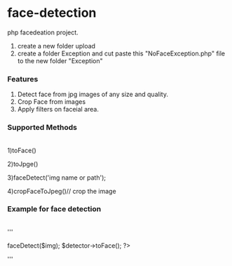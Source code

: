 # face-detection
php facedeation project.

1) create a new folder upload
2) create a folder Exception and cut paste this "NoFaceException.php" file to the new folder "Exception"


<b><h3>Features</h3></b>  
1. Detect face from jpg images of any size and quality.  
2. Crop Face from images   
3. Apply filters on faceial area.  

<b><h3>Supported Methods</h3></b>  
1)toFace()

2)toJpge()

3)faceDetect('img name or path');

4)cropFaceToJpeg()// crop the image 





<b><h3>Example for face detection </h3></b>  
'''
<?php  


include "FaceDetector.php";

$img=$_POST['img']; //image name  

$detector = new svay\FaceDetector('detection.dat');

$detector->faceDetect($img);

$detector->toFace();   

?>  
'''

